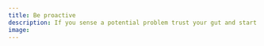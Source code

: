 ```yaml
---
title: Be proactive
description: If you sense a potential problem trust your gut and start the conversation. Be an active participant in negotiating a solution.
image:
---
```

